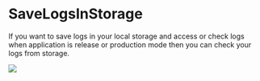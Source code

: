 # SaveLogsInStorage
If you want to save logs in your local storage and access or check logs when application is release or production mode then you can check your logs from storage.

[![](https://jitpack.io/v/abhi10jul/SaveLogsInStorage.svg)](https://jitpack.io/#abhi10jul/SaveLogsInStorage)
